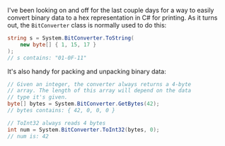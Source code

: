 I've been looking on and off for the last couple days for a way to easily convert binary data to a hex representation in C# for printing. As it turns out, the `BitConverter` class is normally used to do this:

``` csharp
string s = System.BitConverter.ToString(
    new byte[] { 1, 15, 17 }
);
// s contains: "01-0F-11"
```

It's also handy for packing and unpacking binary data:

``` csharp
// Given an integer, the converter always returns a 4-byte 
// array. The length of this array will depend on the data 
// type it's given.
byte[] bytes = System.BitConverter.GetBytes(42);
// bytes contains: { 42, 0, 0, 0 }

// ToInt32 always reads 4 bytes
int num = System.BitConverter.ToInt32(bytes, 0);
// num is: 42
```
